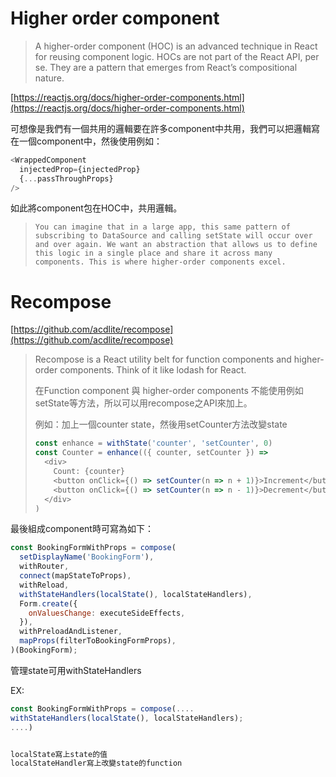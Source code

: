 # Higher order component

> A higher-order component \(HOC\) is an advanced technique in React for reusing component logic. HOCs are not part of the React API, per se. They are a pattern that emerges from React’s compositional nature.

[https://reactjs.org/docs/higher-order-components.html](https://reactjs.org/docs/higher-order-components.html)

可想像是我們有一個共用的邏輯要在許多component中共用，我們可以把邏輯寫在一個component中，然後使用例如：

```js
<WrappedComponent
  injectedProp={injectedProp}
  {...passThroughProps}
/>
```

如此將component包在HOC中，共用邏輯。

> ```
> You can imagine that in a large app, this same pattern of subscribing to DataSource and calling setState will occur over and over again. We want an abstraction that allows us to define this logic in a single place and share it across many components. This is where higher-order components excel.
> ```

# Recompose

[https://github.com/acdlite/recompose](https://github.com/acdlite/recompose)

> Recompose is a React utility belt for function components and higher-order components. Think of it like lodash for React.
>
> 在Function component 與 higher-order components 不能使用例如setState等方法，所以可以用recompose之API來加上。
>
> 例如：加上一個counter state，然後用setCounter方法改變state
>
> ```js
> const enhance = withState('counter', 'setCounter', 0)
> const Counter = enhance(({ counter, setCounter }) =>
>   <div>
>     Count: {counter}
>     <button onClick={() => setCounter(n => n + 1)}>Increment</button>
>     <button onClick={() => setCounter(n => n - 1)}>Decrement</button>
>   </div>
> )
> ```

最後組成component時可寫為如下：

```js
const BookingFormWithProps = compose(
  setDisplayName('BookingForm'),
  withRouter,
  connect(mapStateToProps),
  withReload,
  withStateHandlers(localState(), localStateHandlers),
  Form.create({
    onValuesChange: executeSideEffects,
  }),
  withPreloadAndListener,
  mapProps(filterToBookingFormProps),
)(BookingForm);
```

管理state可用withStateHandlers

EX:

```js
const BookingFormWithProps = compose(....
withStateHandlers(localState(), localStateHandlers);
....)


localState寫上state的值
localStateHandler寫上改變state的function
```



